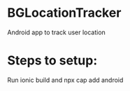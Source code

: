 # BGLocationTracker
Android app to track user location

# Steps to setup:
Run ionic build and npx cap add android


